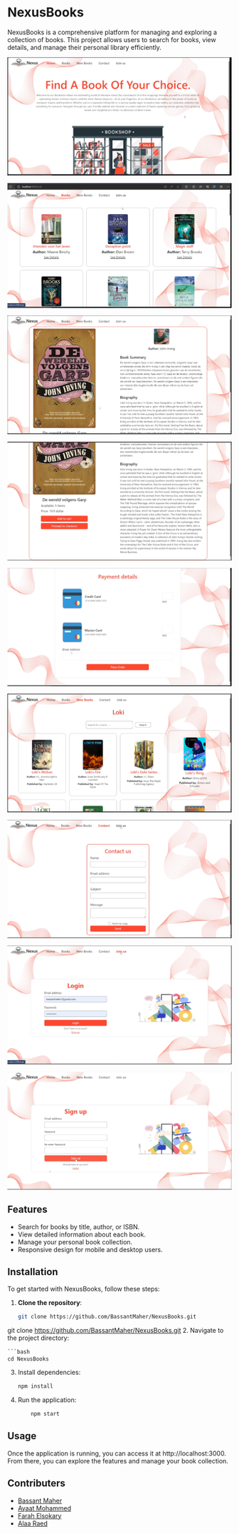 # NexusBooks

NexusBooks is a comprehensive platform for managing and exploring a collection of books. This project allows users to search for books, view details, and manage their personal library efficiently.


![NexusBooks Screenshot](images/1.png)

![NexusBooks Screenshot](images/2.png)

![NexusBooks Screenshot](images/3.png)

![NexusBooks Screenshot](images/4.png)

![NexusBooks Screenshot](images/5.png)

![NexusBooks Screenshot](images/6.png)

![NexusBooks Screenshot](images/7.png)

![NexusBooks Screenshot](images/8.png)

![NexusBooks Screenshot](images/9.png)

## Features

- Search for books by title, author, or ISBN.
- View detailed information about each book.
- Manage your personal book collection.
- Responsive design for mobile and desktop users.

## Installation

To get started with NexusBooks, follow these steps:

1. **Clone the repository**:
   ```bash
   git clone https://github.com/BassantMaher/NexusBooks.git

  git clone https://github.com/BassantMaher/NexusBooks.git
2. Navigate to the project directory:

    ```bash
    cd NexusBooks
3. Install dependencies:
    ```bash
    npm install
4. Run the application:
    ```bash
        npm start
## Usage
Once the application is running, you can access it at http://localhost:3000. From there, you can explore the features and manage your book collection.

## Contributers

- [Bassant Maher](https://github.com/BassantMaher)
- [Ayaat Mohammed](https://github.com/Ayat237)
- [Farah Elsokary](https://github.com/Farahelsoukary)
- [Alaa Raed](https://github.com/alaa-raed)
